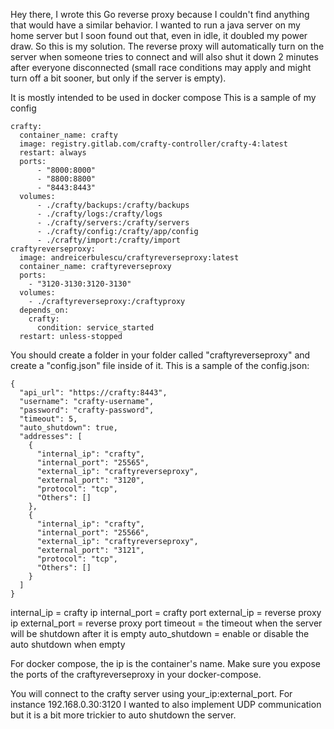Hey there,
I wrote this Go reverse proxy because I couldn't find anything that would have a similar behavior.
I wanted to run a java server on my home server but I soon found out that, even in idle, it doubled my power draw.
So this is my solution.
The reverse proxy will automatically turn on the server when someone tries to connect and will also shut it down 2 minutes after everyone disconnected (small race conditions may apply and might turn off a bit sooner, but only if the server is empty).

It is mostly intended to be used in docker compose
This is a sample of my config
```
crafty:
  container_name: crafty
  image: registry.gitlab.com/crafty-controller/crafty-4:latest
  restart: always
  ports:
      - "8000:8000"
      - "8800:8800"
      - "8443:8443"
  volumes:
      - ./crafty/backups:/crafty/backups
      - ./crafty/logs:/crafty/logs
      - ./crafty/servers:/crafty/servers
      - ./crafty/config:/crafty/app/config
      - ./crafty/import:/crafty/import
craftyreverseproxy:
  image: andreicerbulescu/craftyreverseproxy:latest
  container_name: craftyreverseproxy
  ports:
    - "3120-3130:3120-3130"
  volumes:
    - ./craftyreverseproxy:/craftyproxy
  depends_on:
    crafty:
      condition: service_started
  restart: unless-stopped
```

You should create a folder in your folder called "craftyreverseproxy" and create a "config.json" file inside of it.
This is a sample of the config.json:
```
{
  "api_url": "https://crafty:8443",
  "username": "crafty-username",
  "password": "crafty-password",
  "timeout": 5,
  "auto_shutdown": true,
  "addresses": [
    {
      "internal_ip": "crafty",
      "internal_port": "25565",
      "external_ip": "craftyreverseproxy",
      "external_port": "3120",
      "protocol": "tcp",
      "Others": []
    },
    {
      "internal_ip": "crafty",
      "internal_port": "25566",
      "external_ip": "craftyreverseproxy",
      "external_port": "3121",
      "protocol": "tcp",
      "Others": []
    }
  ]
}
```
internal_ip = crafty ip
internal_port = crafty port
external_ip = reverse proxy ip
external_port = reverse proxy port
timeout = the timeout when the server will be shutdown after it is empty
auto_shutdown = enable or disable the auto shutdown when empty

For docker compose, the ip is the container's name. Make sure you expose the ports of the craftyreverseproxy in your docker-compose.

You will connect to the crafty server using your_ip:external_port. For instance 192.168.0.30:3120
I wanted to also implement UDP communication but it is a bit more trickier to auto shutdown the server.
